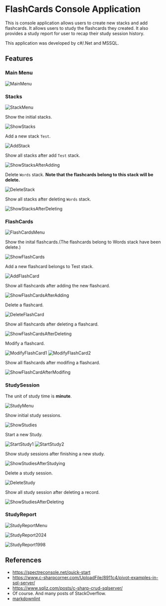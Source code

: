 # FlashCards Console Application

This is console application allows users to create new stacks and add flashcards. It allows users to study the flashcards they created. It also provides a study report for user to recap their study session history.

This application was developed by c#/.Net and MSSQL.

## Features

### Main Menu

![MainMenu](screenshots/MainMenu.png)

### Stacks

![StackMenu](screenshots/StackMenu.png)

Show the initial stacks.

![ShowStacks](screenshots/ShowStacks.png)

Add a new stack `Test`.

![AddStack](screenshots/AddStack.png)

Show all stacks after add `Test` stack.

![ShowStacksAfterAdding](screenshots/ShowStacksAfterAdding.png)

Delete `Words` stack. **Note that the flashcards belong to this stack will be delete.**

![DeleteStack](screenshots/DeleteStack.png)

Show all stacks after deleting `Words` stack.

![ShowStacksAfterDeleting](screenshots/ShowStacksAfterDeleting.png)

### FlashCards

![FlashCardsMenu](screenshots/FlashCardsMenu.png)

Show the inital flashcards.(The flashcards belong to Words stack have been delete.)

![ShowFlashCards](screenshots/ShowFlashCards.png)

Add a new flashcard belongs to Test stack.

![AddFlashCard](screenshots/AddFlashCard.png)

Show all flashcards after adding the new flashcard.

![ShowFlashCardsAfterAdding](screenshots/ShowFlashCardsAfterAdding.png)

Delete a flashcard.

![DeleteFlashCard](screenshots/DeleteFlashCard.png)

Show all flashcards after deleting a flashcard.

![ShowFlashCardsAfterDeleting](screenshots/ShowFlashCardsAfterDeleting.png)

Modify a flashcard.

![ModifyFlashCard1](screenshots/ModifyFlashCard1.png)
![ModifyFlashCard2](screenshots/ModifyFlashCard2.png)

Show all flashcards after modifing a flashcard.

![ShowFlashCardAfterModifing](screenshots/ShowFlashCardAfterModifing.png)

### StudySession

The unit of study time is **minute**.

![StudyMenu](screenshots/StudyMenu.png)

Show initial study sessions.

![ShowStudies](screenshots/ShowStudies.png)

Start a new Study.

![StartStudy1](screenshots/StartStudy1.png)
![StartStudy2](screenshots/StartStudy2.png)

Show study sessions after finishing a new study.

![ShowStudiesAfterStudying](screenshots/ShowStudiesAfterStudying.png)

Delete a study session.

![DeleteStudy](screenshots/DeleteStudy.png)

Show all study session after deleting a record.

![ShowStudiesAfterDeleting](screenshots/ShowStudiesAfterDeleting.png)

### StudyReport

![StudyReportMenu](screenshots/StudyReportMenu.png)

![StudyReport2024](screenshots/StudyReport2024.png)

![StudyReport1998](screenshots/StudyReport1998.png)

## References

* <https://spectreconsole.net/quick-start>
* <https://www.c-sharpcorner.com/UploadFile/8911c4/pivot-examples-in-sql-server/>
* <https://www.sqliz.com/posts/c-sharp-crud-sqlserver/>
* Of course. And many posts of StackOverflow.
* [markdownlint](https://marketplace.visualstudio.com/items?itemName=DavidAnson.vscode-markdownlint)
